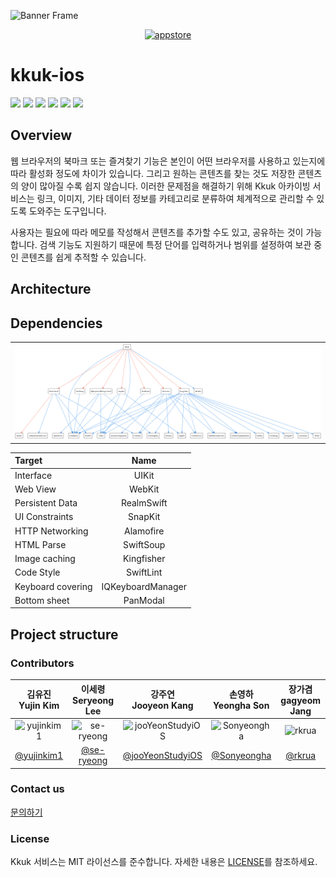 ![Banner Frame](https://github.com/nbcamp-archive/kkuk-ios/assets/26790710/44c6de6f-22bc-4be2-bd6f-318f3ba77e60)

<div align="center"> 
  
[<img width="200" alt="appstore" src="https://github.com/nbcamp-archive/kkuk-ios/assets/26790710/72caf6ff-b829-4608-98d9-16d42d0a3eb0">](https://apps.apple.com/kr/app/kkuk/id6471813268)

</div>

# kkuk-ios

<img src="https://img.shields.io/badge/Xcode_14+-147EFB?style=flat&logo=Xcode&logoColor=FFF" /> <img src="https://img.shields.io/badge/iOS_15+-000?style=flat&logo=Apple&logoColor=FFF" /> <img src="https://img.shields.io/badge/Swift_5-F05138?style=flat&logo=Swift&logoColor=FFF" /> <img src="https://img.shields.io/badge/UIKit-2396F3?style=flat&logo=UIKit&logoColor=000" /> <img src="https://img.shields.io/badge/SwiftUI-007FFF?style=flat&logo=Swift&logoColor=000" /> <img src="https://img.shields.io/badge/RealmSwift-39477F?style=flat&logo=Realm&logoColor=000" /> 

## Overview

웹 브라우저의 북마크 또는 즐겨찾기 기능은 본인이 어떤 브라우저를 사용하고 있는지에 따라 활성화 정도에 차이가 있습니다. 그리고 원하는 콘텐츠를 찾는 것도 저장한 콘텐츠의 양이 많아질 수록 쉽지 않습니다.
이러한 문제점을 해결하기 위해 Kkuk 아카이빙 서비스는 링크, 이미지, 기타 데이터 정보를 카테고리로 분류하여 체계적으로 관리할 수 있도록 도와주는 도구입니다.

사용자는 필요에 따라 메모를 작성해서 콘텐츠를 추가할 수도 있고, 공유하는 것이 가능합니다. 검색 기능도 지원하기 때문에 특정 단어를 입력하거나 범위를 설정하여 보관 중인 콘텐츠를 쉽게 추적할 수 있습니다.


## Architecture


## Dependencies

<div align="center"><table><tr><td><img src="./dependencies.png" alt="xcdependency_graph" width="1280"/></td></tr></table></div>

| Target | Name |
|:-------|:----:|
| Interface | UIKit |
| Web View | WebKit |
| Persistent Data | RealmSwift |
| UI Constraints | SnapKit |
| HTTP Networking | Alamofire |
| HTML Parse | SwiftSoup |
| Image caching | Kingfisher |
| Code Style | SwiftLint |
| Keyboard covering | IQKeyboardManager |
| Bottom sheet | PanModal |

## Project structure

### Contributors

| 김유진 <br> Yujin Kim | 이세령 <br> Seryeong Lee | 강주연 <br> Jooyeon Kang | 손영하 <br> Yeongha Son | 장가겸 <br> gagyeom Jang |
|:----:|:----:|:----:|:----:|:----:|
|![yujinkim1](https://images.weserv.nl/?url=https://github.com/yujinkim1.png&h=100&w=100&fit=cover&mask=rectangle)|![se-ryeong](https://images.weserv.nl/?url=https://github.com/nbcamp-archive/kkuk-ios/assets/26790710/4abc777f-fb43-4048-a1c5-b75af57c8481&h=100&w=100&fit=cover&mask=rectangle)|![jooYeonStudyiOS](https://images.weserv.nl/?url=https://github.com/nbcamp-archive/kkuk-ios/assets/26790710/8e62a980-16e9-4d56-abe4-ecbbdb95f9bd&h=100&w=100&fit=cover&mask=rectangle)|![Sonyeongha](https://images.weserv.nl/?url=https://github.com/Sonyeongha.png&h=100&w=100&fit=cover&mask=rectangle)|![rkrua](https://images.weserv.nl/?url=https://github.com/rkrua.png&h=100&w=100&fit=cover&mask=rectangle)|
|[@yujinkim1](https://github.com/yujinkim1)|[@se-ryeong](https://github.com/se-ryeong)|[@jooYeonStudyiOS](https://github.com/jooYeonStudyiOS)|[@Sonyeongha](https://github.com/Sonyeongha)|[@rkrua](https://github.com/rkrua)|

### Contact us

[문의하기](mailto:kkuk.help@gmail.com)

### License

Kkuk 서비스는 MIT 라이선스를 준수합니다. 자세한 내용은 [LICENSE](/LICENSE)를 참조하세요.
